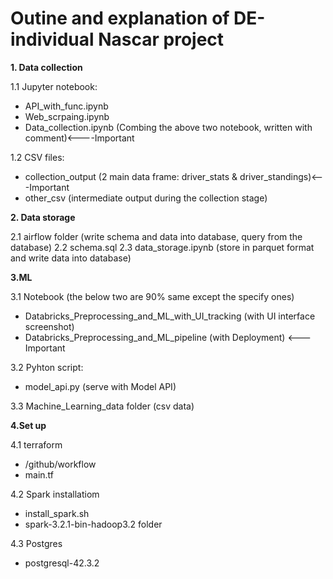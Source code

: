 # Outine and explanation of DE-individual Nascar project

**1. Data collection**

1.1 Jupyter notebook: 
- API_with_func.ipynb
- Web_scrpaing.ipynb
- Data_collection.ipynb (Combing the above two notebook, written with comment)<----Important

1.2 CSV files:
- collection_output (2 main data frame: driver_stats & driver_standings)<---Important
- other_csv (intermediate output during the collection stage)

**2. Data storage**

2.1 airflow folder (write schema and data into database, query from the database)
2.2 schema.sql
2.3 data_storage.ipynb (store in parquet format and write data into database)

**3.ML**

3.1 Notebook (the below two are 90% same except the specify ones)
- Databricks_Preprocessing_and_ML_with_UI_tracking (with UI interface screenshot)
- Databricks_Preprocessing_and_ML_pipeline (with Deployment) <---Important

3.2 Pyhton script:
- model_api.py (serve with Model API)

3.3 Machine_Learning_data folder (csv data)

**4.Set up**

4.1 terraform
- /github/workflow
- main.tf

4.2 Spark installatiom
- install_spark.sh
- spark-3.2.1-bin-hadoop3.2 folder

4.3 Postgres
- postgresql-42.3.2

